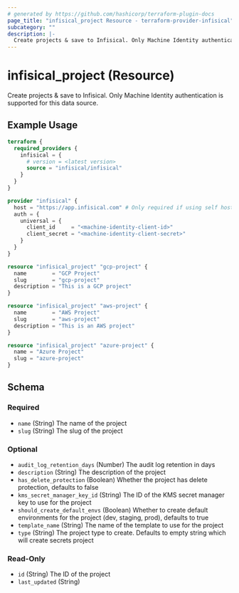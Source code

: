 ```yaml
---
# generated by https://github.com/hashicorp/terraform-plugin-docs
page_title: "infisical_project Resource - terraform-provider-infisical"
subcategory: ""
description: |-
  Create projects & save to Infisical. Only Machine Identity authentication is supported for this data source.
---
```


# infisical_project (Resource)

Create projects & save to Infisical. Only Machine Identity authentication is supported for this data source.

## Example Usage

```terraform
terraform {
  required_providers {
    infisical = {
      # version = <latest version>
      source = "infisical/infisical"
    }
  }
}

provider "infisical" {
  host = "https://app.infisical.com" # Only required if using self hosted instance of Infisical, default is https://app.infisical.com
  auth = {
    universal = {
      client_id     = "<machine-identity-client-id>"
      client_secret = "<machine-identity-client-secret>"
    }
  }
}

resource "infisical_project" "gcp-project" {
  name        = "GCP Project"
  slug        = "gcp-project"
  description = "This is a GCP project"
}

resource "infisical_project" "aws-project" {
  name        = "AWS Project"
  slug        = "aws-project"
  description = "This is an AWS project"
}

resource "infisical_project" "azure-project" {
  name = "Azure Project"
  slug = "azure-project"
}
```

<!-- schema generated by tfplugindocs -->
## Schema

### Required

- `name` (String) The name of the project
- `slug` (String) The slug of the project

### Optional

- `audit_log_retention_days` (Number) The audit log retention in days
- `description` (String) The description of the project
- `has_delete_protection` (Boolean) Whether the project has delete protection, defaults to false
- `kms_secret_manager_key_id` (String) The ID of the KMS secret manager key to use for the project
- `should_create_default_envs` (Boolean) Whether to create default environments for the project (dev, staging, prod), defaults to true
- `template_name` (String) The name of the template to use for the project
- `type` (String) The project type to create. Defaults to empty string which will create secrets project

### Read-Only

- `id` (String) The ID of the project
- `last_updated` (String)
